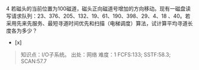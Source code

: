 4
若磁头的当前位置为100磁道，磁头正向磁道号增加的方向移动。现有一磁盘读写请求队列：23、376、205、132、19、61、190、398、29、4、18
、40。若采用先来先服务、最短寻道时间优先和扫描（电梯调度）算法，试计算平均寻道长度各为多少？
- [x]  

> 知识点：I/O子系统。
> 出处：网络
> 难度：1
> FCFS:133; SSTF:58.3; SCAN:57.7
